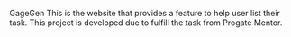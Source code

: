 GageGen
This is the website that provides a feature to help user list their task. This project is developed due to fulfill the task from Progate Mentor.
